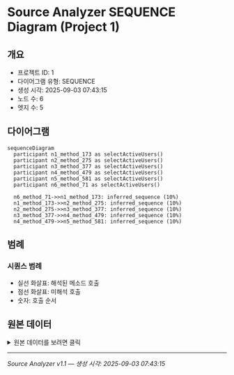 # Source Analyzer SEQUENCE Diagram (Project 1)

## 개요
- 프로젝트 ID: 1
- 다이어그램 유형: SEQUENCE
- 생성 시각: 2025-09-03 07:43:15
- 노드 수: 6
- 엣지 수: 5

## 다이어그램

```mermaid
sequenceDiagram
  participant n1_method_173 as selectActiveUsers()
  participant n2_method_275 as selectActiveUsers()
  participant n3_method_377 as selectActiveUsers()
  participant n4_method_479 as selectActiveUsers()
  participant n5_method_581 as selectActiveUsers()
  participant n6_method_71 as selectActiveUsers()

  n6_method_71->>n1_method_173: inferred_sequence (10%)
  n1_method_173->>n2_method_275: inferred_sequence (10%)
  n2_method_275->>n3_method_377: inferred_sequence (10%)
  n3_method_377->>n4_method_479: inferred_sequence (10%)
  n4_method_479->>n5_method_581: inferred_sequence (10%)
```

## 범례

### 시퀀스 범례
- 실선 화살표: 해석된 메소드 호출
- 점선 화살표: 미해석 호출
- 숫자: 호출 순서

## 원본 데이터

<details>
<summary>원본 데이터를 보려면 클릭</summary>

노드 목록 (6)
```json
  method:71: selectActiveUsers() (method)
  method:173: selectActiveUsers() (method)
  method:275: selectActiveUsers() (method)
  method:377: selectActiveUsers() (method)
  method:479: selectActiveUsers() (method)
  method:581: selectActiveUsers() (method)
```

엣지 목록 (5)
```json
  method:71 -> method:173 (inferred_sequence)
  method:173 -> method:275 (inferred_sequence)
  method:275 -> method:377 (inferred_sequence)
  method:377 -> method:479 (inferred_sequence)
  method:479 -> method:581 (inferred_sequence)
```

</details>

---
*Source Analyzer v1.1 — 생성 시각: 2025-09-03 07:43:15*